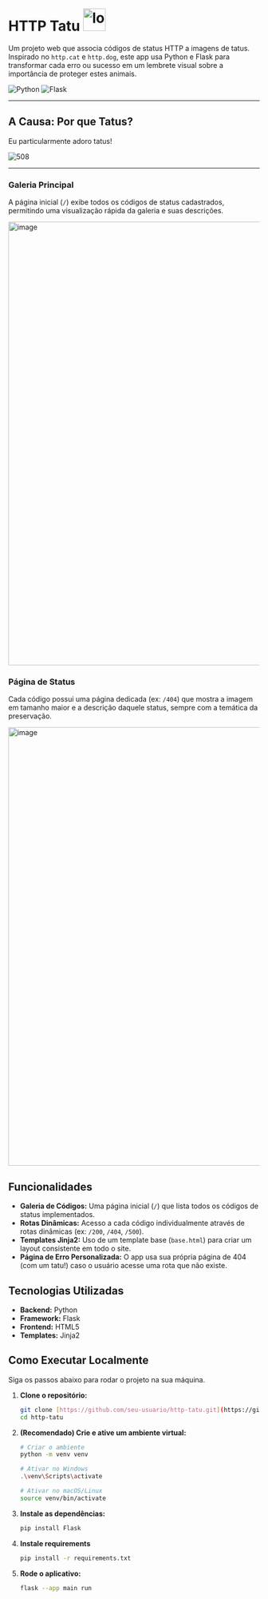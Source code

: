 # HTTP Tatu <img width="45" height="45" alt="logo_sem_texto_lines" src="https://github.com/user-attachments/assets/50dee545-4982-4cce-b77f-39271301baf0" />



Um projeto web que associa códigos de status HTTP a imagens de tatus. Inspirado no `http.cat` e `http.dog`, este app usa Python e Flask para transformar cada erro ou sucesso em um lembrete visual sobre a importância de proteger estes animais.

![Python](https://img.shields.io/badge/Python-3.10%2B-blue?logo=python)
![Flask](https://img.shields.io/badge/Flask-black?logo=flask)

---

## A Causa: Por que Tatus?

Eu particularmente adoro tatus!

![508](https://github.com/user-attachments/assets/f8ade6db-ef2c-41ee-9a68-deda57c47433)

---
### Galeria Principal
A página inicial (`/`) exibe todos os códigos de status cadastrados, permitindo uma visualização rápida da galeria e suas descrições.

<img width="1710" height="888" alt="image" src="https://github.com/user-attachments/assets/66003637-7b85-4dca-92d4-e8b49a6c0005" />


### Página de Status
Cada código possui uma página dedicada (ex: `/404`) que mostra a imagem em tamanho maior e a descrição daquele status, sempre com a temática da preservação.

<img width="1889" height="878" alt="image" src="https://github.com/user-attachments/assets/e6002be0-0af7-4508-a98a-fa44db715a4f" />


## Funcionalidades

* **Galeria de Códigos:** Uma página inicial (`/`) que lista todos os códigos de status implementados.
* **Rotas Dinâmicas:** Acesso a cada código individualmente através de rotas dinâmicas (ex: `/200`, `/404`, `/500`).
* **Templates Jinja2:** Uso de um template base (`base.html`) para criar um layout consistente em todo o site.
* **Página de Erro Personalizada:** O app usa sua própria página de 404 (com um tatu!) caso o usuário acesse uma rota que não existe.

## Tecnologias Utilizadas

* **Backend:** Python
* **Framework:** Flask
* **Frontend:** HTML5
* **Templates:** Jinja2

## Como Executar Localmente

Siga os passos abaixo para rodar o projeto na sua máquina.

1.  **Clone o repositório:**
    ```bash
    git clone [https://github.com/seu-usuario/http-tatu.git](https://github.com/seu-usuario/http-tatu.git)
    cd http-tatu
    ```

2.  **(Recomendado) Crie e ative um ambiente virtual:**
    ```bash
    # Criar o ambiente
    python -m venv venv
    
    # Ativar no Windows
    .\venv\Scripts\activate
    
    # Ativar no macOS/Linux
    source venv/bin/activate
    ```

3.  **Instale as dependências:**
    ```bash
    pip install Flask
    ```
4. **Instale requirements**
   ```bash
   pip install -r requirements.txt
   ```
5.  **Rode o aplicativo:**
    ```bash
    flask --app main run
    ```
